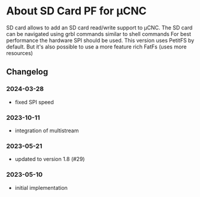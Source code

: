 # About SD Card PF for µCNC

SD card allows to add an SD card read/write support to µCNC.
The SD card can be navigated using grbl commands similar to shell commands
For best performance the hardware SPI should be used.
This version uses PetitFS by default. But it's also possible to use a more feature rich FatFs (uses more resources)

## Changelog

### 2024-03-28
- fixed SPI speed

### 2023-10-11
- integration of multistream

### 2023-05-21

- updated to version 1.8 (#29)

### 2023-05-10

- initial implementation
